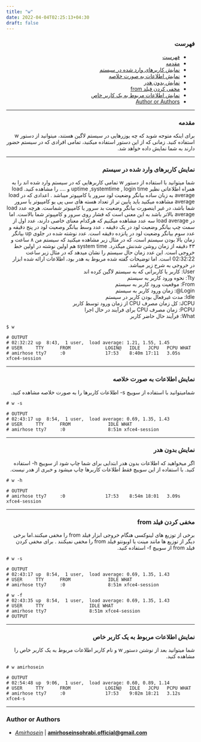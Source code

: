 ```yaml
---
title: "w"
date: 2022-04-04T02:25:13+04:30
draft: false
---
```




<div dir='rtl'>

### فهرست

- [فهرست](#فهرست)
- [مقدمه](#مقدمه)
- [نمایش کاربرهای وارد شده در سیستم](#نمایش-کاربرهای-وارد-شده-در-سیستم)
- [نمایش اطلاعات به صورت خلاصه](#نمایش-اطلاعات-به-صورت-خلاصه)
- [نمایش بدون هدر](#نمایش-بدون-هدر)
- [مخفی کردن فیلد from](#مخفی-کردن-فیلد-from)
- [نمایش اطلاعات مربوط به یک کاربر خاص](#نمایش-اطلاعات-مربوط-به-یک-کاربر-خاص)
- [Author or Authors](#author-or-authors)
</div>



---
<div dir='rtl'>

### مقدمه
برای اینکه متوجه شوید که چه یوزرهایی در سیستم لاگین هستند، میتوانید از دستور w استفاده کنید. زمانی که از این دستور استفاده میکنید، تمامی افرادی که در سیستم حضور دارند به شما نمایش داده خواهد شد.

</div>


---
<div dir='rtl'>

### نمایش کاربرهای وارد شده در سیستم 

</div>

<div dir = "rtl">
شما میتوانید با استفاده از دستور w تمامی کاربرهایی که در سیستم وارد شده اند را به همراه اطلاعاتی نظیر uptime ,systemtime , login time و .... را مشاهده کنید.
load average به زبان ساده بیانگر وضعیت لود سرور یا کامپیوتر میباشد . اعدادی که در load average مشاهده میکنید باید پایین تر از تعداد هسته های سی پی یو کامپیوتر یا سرور شما باشد، در غیر اینصورت بیانگر وضعیت بد سرور یا کامپیوتر شماست. هرچه عدد load average بالاتر باشد به این معنی است که فشار روی سرور و کامپیوتر شما بالاست. اما در load average سه عدد مشاهده میکنیم که هرکدام معنای خاصی دارند، عدد اول از سمت چپ بیانگر وضعیت لود در یک دقیقه ، عدد وسط بیانگر وصعیت لود در پنج دقیقه و عدد سوم بیانگر وضعیت لود در پانزده دقیقه است.
عدد نوشته شده در جلوی up بیانگر زمان بالا بودن سیستم است، که در مثال زیر مشاهده میکنید که سیستم من ۸ ساعت و ۴۳ دقیقه از زمان روشن شدنش میگذرد.
system time هم اولین نوشته در اولین خط خروجی است.
این عدد زمان حال سیستم را نشان میدهد که در مثال زیر ساعت 02:32:22 است.
اما توضیحات گفته شده مربوط به هدر بود، اطلاعات ارائه شده ابزار در خروجی به شرح زیر میباشد.
</div>

<div dir = "rtl">
User: کاربر یا کاربرانی که به سیستم لاگین کرده اند
</div>
<div dir = "rtl">
Tty: نحوه ورود کاربر به سیستم
</div>
<div dir = "rtl">
From: موقعیت ورود کاربر به سیستم
</div>
<div dir = "rtl">
Login@: زمان ورود کاربر به سیستم
</div>
<div dir = "rtl">
Idle: مدت غیرفعال بودن کاربر در سیستم
</div>
<div dir = "rtl">
JCPU: کل زمان مصرف CPU از زمان ورود توسط کاربر
</div>
<div dir = "rtl">
PCPU: زمان مصرف CPU برای فرآیند در حال اجرا
</div>
<div dir = "rtl">
What: فرآیند حال حاضر کاربر
</div>

    
    $ w
    
    # OUTPUT
    # 02:32:22 up  8:43,  1 user,  load average: 1.21, 1.55, 1.45
    # USER     TTY      FROM             LOGIN@   IDLE   JCPU   PCPU WHAT
    # amirhose tty7     :0               17:53    8:40m 17:11   3.05s xfce4-session

   

---
<div dir='rtl'>

### نمایش اطلاعات به صورت خلاصه
شمامیتوانید با استفاده از سوییچ s- اطلاعات کاربرها را به صورت خلاصه مشاهده کنید.

</div>

    # w -s
    
    # OUTPUT
    # 02:43:17 up  8:54,  1 user,  load average: 0.69, 1.35, 1.43
    # USER     TTY      FROM              IDLE WHAT
    # amirhose tty7     :0                8:51m xfce4-session

   

---
<div dir='rtl'>

### نمایش بدون هدر
اگر میخواهید که اطلاعات بدون هدر ابتدایی برای شما چاپ شود از سوییچ h- استفاده کنید. با استفاده از این سوییچ فقط اطلاعات کاربرها چاپ میشود و خبری از هدر نیست.

</div>
    
    # w -h
    
    # OUTPUT
    # amirhose tty7     :0               17:53    8:54m 18:01   3.09s xfce4-session


---
<div dir='rtl'>

### مخفی کردن فیلد from
برخی از توزیع های لینوکسی هنگام خروجی ابزار فیلد from را مخفی میکنند.اما برخی دیگر از توزیع ها مانند مینت یا اوبونتو فیلد from را مخفی نمیکنند . برای مخفی کردن فیلد from از سوییچ f- استفاده کنید.

</div>

    # w -s

    # OUTPUT
    # 02:43:17 up  8:54,  1 user,  load average: 0.69, 1.35, 1.43
    # USER     TTY      FROM              IDLE WHAT
    # amirhose tty7     :0                8:51m xfce4-session
    
    # w -f
    # 02:43:35 up  8:54,  1 user,  load average: 0.69, 1.35, 1.43
    # USER     TTY                 IDLE WHAT
    # amirhose tty7                8:51m xfce4-session
    # OUTPUT
---
<div dir='rtl'>

### نمایش اطلاعات مربوط به یک کاربر خاص
شما میتوانید بعد از نوشتن دستور w و نام کاربر اطلاعات مربوط به یک کاربر خاص را مشاهده کنید.

</div>
    
    # w amirhosein
    
    # OUTPUT
    # 02:54:48 up  9:06,  1 user,  load average: 0.60, 0.89, 1.14
    # USER     TTY      FROM             LOGIN@   IDLE   JCPU   PCPU WHAT
    # amirhose tty7     :0               17:53    9:02m 18:21   3.12s xfce4-s

   

---
### Author or Authors

- *[Amirhosein](https://github.com/amirhoseinsb)* | **<amirhoseinsohrabi.official@gmail.com>**
